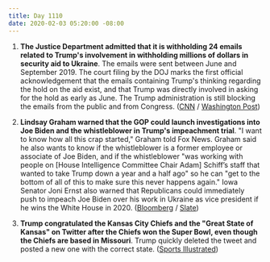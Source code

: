 ```yaml
---
title: Day 1110
date: 2020-02-03 05:20:00 -08:00
---
```


1. **The Justice Department admitted that it is withholding 24 emails related to Trump's involvement in withholding millions of dollars in security aid to Ukraine**. The emails were sent between June and September 2019. The court filing by the DOJ marks the first official acknowledgement that the emails containing Trump's thinking regarding the hold on the aid exist, and that Trump was directly involved in asking for the hold as early as June. The Trump administration is still blocking the emails from the public and from Congress. ([CNN](https://www.cnn.com/2020/02/01/politics/trump-ukraine-aid-emails-omb-justice-department/index.html) / [Washington Post](https://www.washingtonpost.com/politics/justice-dept-acknowledges-24-emails-reveal-trumps-thinking-on-ukraine/2020/02/01/7deea84c-450e-11ea-b503-2b077c436617_story.html))

2. **Lindsay Graham warned that the GOP could launch investigations into Joe Biden and the whistleblower in Trump's impeachment trial**. "I want to know how all this crap started," Graham told Fox News. Graham said he also wants to know if the whistleblower is a former employee or associate of Joe Biden, and if the whistleblower "was working with people on \[House Intelligence Committee Chair Adam\] Schiff’s staff that wanted to take Trump down a year and a half ago" so he can "get to the bottom of all of this to make sure this never happens again." Iowa Senator Joni Ernst also warned that Republicans could immediately push to impeach Joe Biden over his work in Ukraine as vice president if he wins the White House in 2020. ([Bloomberg](https://www.bloomberg.com/news/articles/2020-02-02/ernst-warns-of-gop-push-to-impeach-biden-over-ukraine-if-he-wins) / [Slate](https://slate.com/news-and-politics/2020/02/lindsey-graham-warns-investigations-whistleblower-biden-impeachment-trial.html))

3. **Trump congratulated the Kansas City Chiefs and the "Great State of Kansas" on Twitter after the Chiefs won the Super Bowl, even though the Chiefs are based in Missouri**. Trump quickly deleted the tweet and posted a new one with the correct state. ([Sports Illustrated](https://www.si.com/nfl/2020/02/03/donald-trump-tweet-congratulates-kansas-chiefs-super-bowl-win))